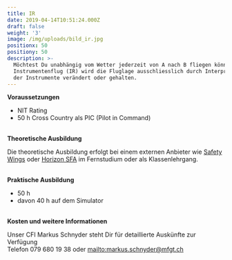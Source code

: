 ```yaml
---
title: IR
date: 2019-04-14T10:51:24.000Z
draft: false
weight: '3'
image: /img/uploads/bild_ir.jpg
positionx: 50
positiony: 50
description: >-
  Möchtest Du unabhängig vom Wetter jederzeit von A nach B fliegen können? Beim
  Instrumentenflug (IR) wird die Fluglage ausschliesslich durch Interpretation
  der Instrumente verändert oder gehalten.
---
```

**Voraussetzungen**

* NIT Rating
* 50 h Cross Country als PIC (Pilot in Command)

\
**Theoretische Ausbildung**

Die theoretische Ausbildung erfolgt bei einem externen Anbieter wie [Safety Wings](https://www.safetywings.ch/) oder [Horizon SFA](https://www.horizon-sfa.ch/de) im Fernstudium oder als Klassenlehrgang.

\
**Praktische Ausbildung**

* 50 h
* davon 40 h auf dem Simulator

 \
**Kosten und weitere Informationen**

Unser CFI Markus Schnyder steht Dir für detaillierte Auskünfte zur Verfügung\
Telefon 079 680 19 38 oder <mailto:markus.schnyder@mfgt.ch>
